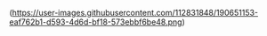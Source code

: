 (https://user-images.githubusercontent.com/112831848/190651153-eaf762b1-d593-4d6d-bf18-573ebbf6be48.png)
